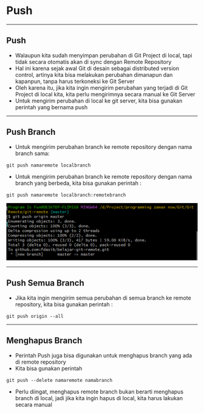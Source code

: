 # Push

---

## Push

- Walaupun kita sudah menyimpan perubahan di Git Project di local, tapi tidak secara otomatis akan di sync dengan Remote Repository
- Hal ini karena sejak awal Git di desain sebagai distributed version control, artinya kita bisa melakukan perubahan dimanapun dan kapanpun, tanpa harus terkoneksi ke Git Server
- Oleh karena itu, jika kita ingin mengirim perubahan yang terjadi di Git Project di local kita, kita perlu mengirimnya secara manual ke Git Server
- Untuk mengirim perubahan di local ke git server, kita bisa gunakan perintah yang bernama push

---

## Push Branch

- Untuk mengirim perubahan branch ke remote repository dengan nama branch sama:
```
git push namaremote localbranch
```
- Untuk mengirim perubahan branch ke remote repository dengan nama branch yang berbeda, kita bisa gunakan perintah :
```
git push namaremote localbranch:remotebranch
```

![1](../assets/img/6/1.PNG)

---

## Push Semua Branch

- Jika kita ingin mengirim semua perubahan di semua branch ke remote repository, kita bisa gunakan perintah :
```
git push origin --all
```

---

## Menghapus Branch

- Perintah Push juga bisa digunakan untuk menghapus branch yang ada di remote repository
- Kita bisa gunakan perintah
```
git push --delete namaremote namabranch
```
- Perlu diingat, menghapus remote branch bukan berarti menghapus branch di local, jadi jika kita ingin hapus di local, kita harus lakukan secara manual